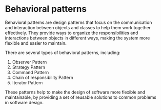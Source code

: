 # Behavioral patterns

Behavioral patterns are design patterns that focus on the communication and interaction between objects and classes to help them work together effectively. They provide ways to organize the responsibilities and interactions between objects in different ways, making the system more flexible and easier to maintain.

There are several types of behavioral patterns, including:

1. Observer Pattern
2. Strategy Pattern
3. Command Pattern
4. Chain of responsibility Pattern
5. Iterator Pattern

These patterns help to make the design of software more flexible and maintainable, by providing a set of reusable solutions to common problems in software design.